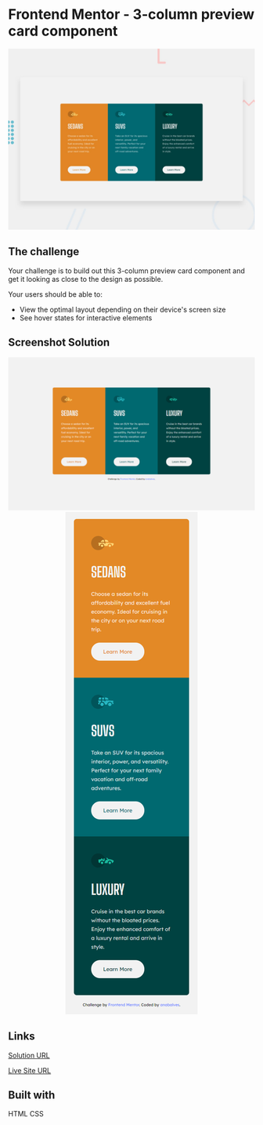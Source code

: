 # Frontend Mentor - 3-column preview card component

![Design preview for the 3-column preview card component coding challenge](./design/desktop-preview.jpg)

## The challenge

Your challenge is to build out this 3-column preview card component and get it looking as close to the design as possible.


Your users should be able to:

- View the optimal layout depending on their device's screen size
- See hover states for interactive elements

## Screenshot Solution

<p align="center">
  <img alt="desktop" title="#desktop" src="./.github/desktop.png">
  <img alt="mobile" title="#mobile" src="./.github/mobile.png">
</p>

##  Links

[Solution URL](https://www.frontendmentor.io/solutions/3column-preview-card-component-ZqB_5WaJ1_) 

[Live Site URL](https://3column-preview-card-component-anabalves.netlify.app/) 

##  Built with
HTML
CSS
